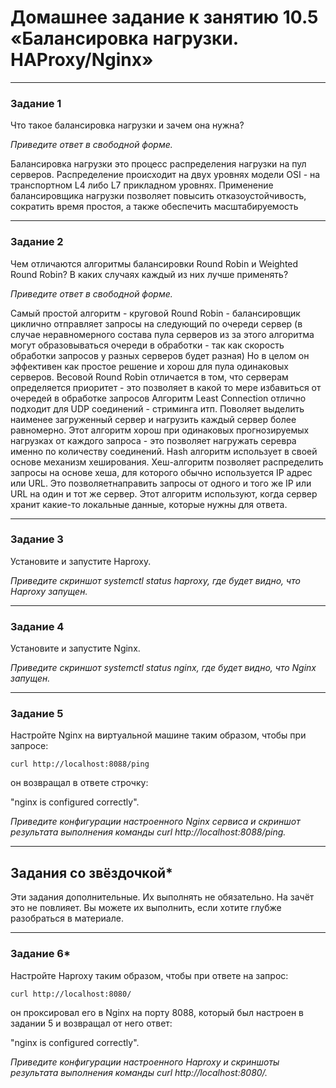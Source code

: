 # Домашнее задание к занятию 10.5 «Балансировка нагрузки. HAProxy/Nginx»


---

### Задание 1

Что такое балансировка нагрузки и зачем она нужна? 

*Приведите ответ в свободной форме.*

Балансировка нагрузки это процесс распределения нагрузки на пул серверов.
Распределение происходит на двух уровнях модели OSI - на транспортном L4 либо L7 прикладном уровнях.
Применение балансировщика нагрузки позволяет повысить отказоустойчивость, сократить время простоя, а также обеспечить масштабируемость

---

### Задание 2

Чем отличаются алгоритмы балансировки Round Robin и Weighted Round Robin? В каких случаях каждый из них лучше применять? 

*Приведите ответ в свободной форме.*

Самый простой алгоритм - круговой Round Robin - балансировщик циклично отправляет запросы на следующий по очереди сервер (в случае неравномерного состава пула серверов из за этого алгоритма могут образовываться очереди в обработки - так как скорость обработки запросов у разных серверов будет разная) Но в целом он эффективен как простое решение и хорош для пула одинаковых серверов.
Весовой Round Robin отличается в том, что серверам определяется приоритет - это позволяет в какой то мере избавиться от очередей в обработке запросов
Алгоритм Least Connection отлично подходит для UDP соединений - стриминга итп. Поволяет выделить наименее загруженный сервер и нагрузить каждый сервер более равномерно. Этот алгоритм хорош при одинаковых прогнозируемых нагрузках от каждого запроса - это позволяет нагружать серевра именно по количеству соединений.
Hash алгоритм использует в своей основе механизм хеширования. Хеш-алгоритм позволяет распределить запросы на основе хеша, для которого обычно используется IP адрес или URL. Это позволяетнаправить запросы от
одного и того же IP или URL на один и тот же сервер.  Этот алгоритм используют, когда сервер хранит какие-то локальные данные, которые нужны для ответа.

---

### Задание 3

Установите и запустите Haproxy.

*Приведите скриншот systemctl status haproxy, где будет видно, что Haproxy запущен.*

---

### Задание 4

Установите и запустите Nginx.

*Приведите скриншот systemctl status nginx, где будет видно, что Nginx запущен.*

---

### Задание 5

Настройте Nginx на виртуальной машине таким образом, чтобы при запросе:

`curl http://localhost:8088/ping`

он возвращал в ответе строчку: 

"nginx is configured correctly".

*Приведите конфигурации настроенного Nginx сервиса и скриншот результата выполнения команды curl http://localhost:8088/ping.*

---

## Задания со звёздочкой*

Эти задания дополнительные. Их выполнять не обязательно. На зачёт это не повлияет. Вы можете их выполнить, если хотите глубже разобраться в материале.

---

### Задание 6*

Настройте Haproxy таким образом, чтобы при ответе на запрос:

`curl http://localhost:8080/`

он проксировал его в Nginx на порту 8088, который был настроен в задании 5 и возвращал от него ответ: 

"nginx is configured correctly". 

*Приведите конфигурации настроенного Haproxy и скриншоты результата выполнения команды curl http://localhost:8080/.*


